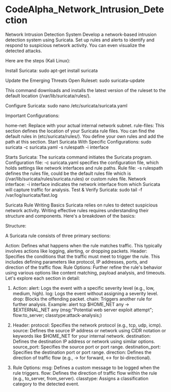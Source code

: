 # CodeAlpha_Network_Intrusion_Detection
Network Intrusion Detection System  Develop a network-based intrusion detection system using Suricata. Set up rules and alerts to identify and respond to suspicious network activity. You can even visualize the detected attacks.

Here are the steps (Kali Linux):

Install Suricata:
sudo apt-get install suricata

Update the Emerging Threats Open Ruleset:
sudo suricata-update

This command downloads and installs the latest version of the ruleset to the default location (/var/lib/suricata/rules/).

Configure Suricata:
sudo nano /etc/suricata/suricata.yaml

Important Configurations:

home-net: Replace with your actual internal network subnet.
rule-files: This section defines the location of your Suricata rule files. You can find the default rules in (etc/suricata/rules/). You define your own rules and add the path at this section.
Start Suricata With Specific Configurations:
sudo suricata -c suricata.yaml -s rulespath -i interface

Starts Suricata: The suricata command initiates the Suricata program.
Configuration file: -c suricata.yaml specifies the configuration file, which holds settings like network interfaces and rule paths.
Rule file: -s rulespath defines the rules file, could be the default rules file which is (/var/lib/suricata/rules/suricata.rules) or custom rules file.
Network interface: -i interface indicates the network interface from which Suricata will capture traffic for analysis.
Test & Verify Suricata:
sudo tail -f /var/log/suricata/fast.log

Suricata Rule Writing Basics
Suricata relies on rules to detect suspicious network activity. Writing effective rules requires understanding their structure and components. Here's a breakdown of the basics:

Structure:

A Suricata rule consists of three primary sections:

Action: Defines what happens when the rule matches traffic. This typically involves actions like logging, alerting, or dropping packets.
Header: Specifies the conditions that the traffic must meet to trigger the rule. This includes defining parameters like protocol, IP addresses, ports, and direction of the traffic flow.
Rule Options: Further refine the rule's behavior using various options like content matching, payload analysis, and timeouts. Let's explore each section in detail:
1. Action:
alert: Logs the event with a specific severity level (e.g., low, medium, high).
log: Logs the event without assigning a severity level.
drop: Blocks the offending packet.
chain: Triggers another rule for further analysis. Example:
alert tcp $HOME_NET any -> $EXTERNAL_NET any (msg:"Potential web server exploit attempt"; flow:to_server; classtype:attack-analysis;)

2. Header:
protocol: Specifies the network protocol (e.g., tcp, udp, icmp).
source: Defines the source IP address or network using CIDR notation or keywords like $HOME_NET for your internal network.
destination: Defines the destination IP address or network using similar options.
source_port: Specifies the source port or port range.
destination_port: Specifies the destination port or port range.
direction: Defines the direction of traffic flow (e.g., -> for forward, <-> for bi-directional).
3. Rule Options:
msg: Defines a custom message to be logged when the rule triggers.
flow: Defines the direction of traffic flow within the rule (e.g., to_server, from_server).
classtype: Assigns a classification category to the detected event.

